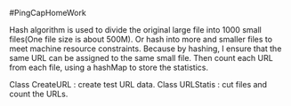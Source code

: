 #PingCapHomeWork

Hash algorithm is used to divide the original large file into 1000 small files(One file size is about 500M).
Or hash into more and smaller files to meet machine resource constraints.
Because by hashing, I ensure that the same URL can be assigned to the same small file.
Then count each URL from each file, using a hashMap to store the statistics.

Class CreateURL : create test URL data.
Class URLStatis : cut files and count the URLs.
